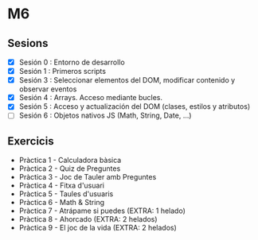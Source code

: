 # M6 
## Sesions
- [x] Sesión 0 : Entorno de desarrollo
- [x] Sesión 1 : Primeros scripts
- [x] Sesión 3 : Seleccionar elementos del DOM, modificar contenido y observar eventos
- [x] Sesión 4 : Arrays. Acceso mediante bucles.
- [x] Sesión 5 : Acceso y actualización del DOM (clases, estilos y atributos)
- [ ] Sesión 6 : Objetos nativos JS (Math, String, Date, ...)

## Exercicis
  - Pràctica 1 - Calculadora bàsica
  - Pràctica 2 - Quiz de Preguntes
  - Pràctica 3 - Joc de Tauler amb Preguntes
  - Pràctica 4 - Fitxa d'usuari
  - Pràctica 5 - Taules d'usuaris
  - Pràctica 6 - Math & String
  - Pràctica 7 - Atrápame si puedes (EXTRA: 1 helado)
  - Pràctica 8 - Ahorcado (EXTRA: 2 helados)
  - Pràctica 9 - El joc de la vida (EXTRA: 2 helados)
